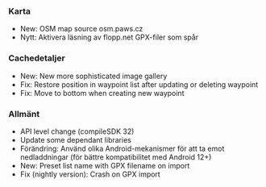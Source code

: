 ### Karta
- New: OSM map source osm.paws.cz
- Nytt: Aktivera läsning av flopp.net GPX-filer som spår

### Cachedetaljer
- New: New more sophisticated image gallery
- Fix: Restore position in waypoint list after updating or deleting waypoint
- Fix: Move to bottom when creating new waypoint

### Allmänt
- API level change (compileSDK 32)
- Update some dependant libraries
- Förändring: Använd olika Android-mekanismer för att ta emot nedladdningar (för bättre kompatibilitet med Android 12+)
- New: Preset list name with GPX filename on import
- Fix (nightly version): Crash on GPX import
